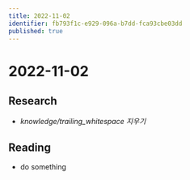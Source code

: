 ```yaml
---
title: 2022-11-02
identifier: fb793f1c-e929-096a-b7dd-fca93cbe03dd
published: true
---
```


# 2022-11-02

## Research

* *knowledge/trailing_whitespace 지우기*

## Reading

* do something
